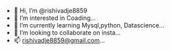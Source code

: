 - 👋 Hi, I’m @rishivadje8859
- 👀 I’m interested in Coading...
- 🌱 I’m currently learning Mysql,python, Datascience...
- 💞️ I’m looking to collaborate on insta...
- 📫 rishivadje8859@gmail.com...

<!---
rishivadje8859/rishivadje8859 is a ✨ special ✨ repository because its `README.md` (this file) appears on your GitHub profile.
You can click the Preview link to take a look at your changes.
--->
